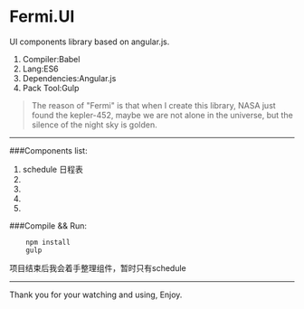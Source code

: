 # Fermi.UI

UI components library based on angular.js.

1. Compiler:Babel
2. Lang:ES6
3. Dependencies:Angular.js
4. Pack Tool:Gulp

> The reason of "Fermi" is that when I create this library, NASA just found the kepler-452, maybe we are not alone in the universe, but the silence of the night sky is golden.

-------------------
###Components list:
1. schedule 日程表
2. 
3. 
4. 
5. 

###Compile && Run:
```
    npm install
    gulp
```

项目结束后我会着手整理组件，暂时只有schedule

---------
Thank you for your watching and using, Enjoy.
